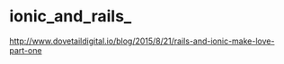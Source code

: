 # ionic_and_rails_

http://www.dovetaildigital.io/blog/2015/8/21/rails-and-ionic-make-love-part-one
